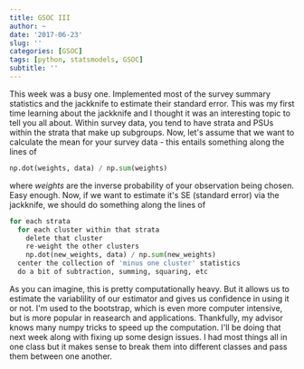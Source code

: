 ```yaml
---
title: GSOC III
author: ~
date: '2017-06-23'
slug: ''
categories: [GSOC]
tags: [python, statsmodels, GSOC]
subtitle: ''
---
```


This week was a busy one. Implemented most of the survey summary statistics and the jackknife to estimate their standard error. This was my first time learning about the jackknife and I thought it was an interesting topic to tell you all about. Within survey data, you tend to have strata and PSUs within the strata that make up subgroups. Now, let's assume that we want to calculate the mean for your survey data - this entails something along the lines of 

``` python
np.dot(weights, data) / np.sum(weights)
```
where *weights* are the inverse probability of your observation being chosen. Easy enough. Now, if we want to estimate it's SE (standard error) via the jackknife, we should do something along the lines of
``` python
for each strata
  for each cluster within that strata
    delete that cluster
    re-weight the other clusters
    np.dot(new_weights, data) / np.sum(new_weights)
  center the collection of 'minus one cluster' statistics
  do a bit of subtraction, summing, squaring, etc

```
As you can imagine, this is pretty computationally heavy. But it allows us to estimate the variablility of our estimator and gives us confidence in using it or not. I'm used to the bootstrap, which is even more computer intensive, but is more popular in reasearch and applications. Thankfully, my advisor knows many numpy tricks to speed up the computation. I'll be doing that next week along with fixing up some design issues. I had most things all in one class but it makes sense to break them into different classes and pass them between one another.
